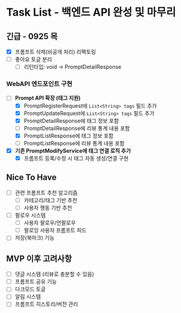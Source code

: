 # Task List - 백엔드 API 완성 및 마무리

## 긴급 - 0925 목
- [x] 프롬프트 삭제(비공개 처리) 리팩토링
- [ ] 좋아요 토글 분리
  - [ ] 리턴타입: void -> PromptDetailResponse

### WebAPI 엔드포인트 구현
- [ ] **Prompt API 확장 (태그 지원)**
  - [x] PromptRegisterRequest에 `List<String> tags` 필드 추가
  - [x] PromptUpdateRequest에 `List<String> tags` 필드 추가
  - [x] PromptDetailResponse에 태그 정보 포함
  - [ ] PromptDetailResponse에 리뷰 통계 내용 포함
  - [x] PromptListResponse에 태그 정보 포함
  - [ ] PromptListResponse에 리뷰 통계 내용 포함

- [x] **기존 PromptModifyService에 태그 연결 로직 추가**
  - [x] 프롬프트 등록/수정 시 태그 자동 생성/연결 구현

## Nice To Have
- [ ] 관련 프롬프트 추천 알고리즘
  - [ ] 카테고리/태그 기반 추천
  - [ ] 사용자 행동 기반 추천
- [ ] 팔로우 시스템
  - [ ] 사용자 팔로우/언팔로우
  - [ ] 팔로잉 사용자 프롬프트 피드
- [ ] 저장(북마크) 기능

## MVP 이후 고려사항
- [ ] 댓글 시스템 (리뷰로 충분할 수 있음)
- [ ] 프롬프트 공유 기능
- [ ] 다크모드 토글
- [ ] 알림 시스템
- [ ] 프롬프트 히스토리/버전 관리